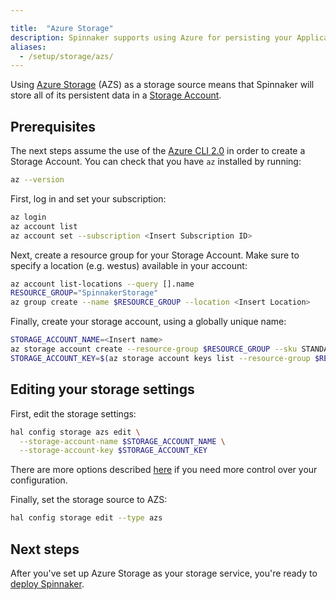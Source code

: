 ```yaml
---

title:  "Azure Storage"
description: Spinnaker supports using Azure for persisting your Application settings and configured Pipelines.
aliases:
  - /setup/storage/azs/
---
```




Using [Azure Storage](https://azure.microsoft.com/services/storage/)
(AZS) as a storage source means that Spinnaker will store all of its persistent
data in a [Storage Account](https://docs.microsoft.com/azure/storage/storage-create-storage-account).

## Prerequisites

The next steps assume the use of the [Azure CLI
2.0](https://docs.microsoft.com/cli/azure/install-azure-cli)
in order to create a Storage Account. You can check that you have `az` installed
by running:

```bash
az --version
```

First, log in and set your subscription:

```bash
az login
az account list
az account set --subscription <Insert Subscription ID>
```

Next, create a resource group for your Storage Account. Make sure to specify a location (e.g. westus) available in your account:

```bash
az account list-locations --query [].name
RESOURCE_GROUP="SpinnakerStorage"
az group create --name $RESOURCE_GROUP --location <Insert Location>
```

Finally, create your storage account, using a globally unique name:

```bash
STORAGE_ACCOUNT_NAME=<Insert name>
az storage account create --resource-group $RESOURCE_GROUP --sku STANDARD_LRS --name $STORAGE_ACCOUNT_NAME
STORAGE_ACCOUNT_KEY=$(az storage account keys list --resource-group $RESOURCE_GROUP --account-name $STORAGE_ACCOUNT_NAME --query [0].value | tr -d '"')
```

## Editing your storage settings

First, edit the storage settings:

```bash
hal config storage azs edit \
  --storage-account-name $STORAGE_ACCOUNT_NAME \
  --storage-account-key $STORAGE_ACCOUNT_KEY
```

There are more options described [here](/docs/reference/halyard/commands#hal-config-storage-azs-edit) if you need more control over your configuration.

Finally, set the storage source to AZS:

```bash
hal config storage edit --type azs
```

## Next steps

After you've set up Azure Storage as your storage service, you're ready to
[deploy Spinnaker](/docs/setup/install/deploy/).

